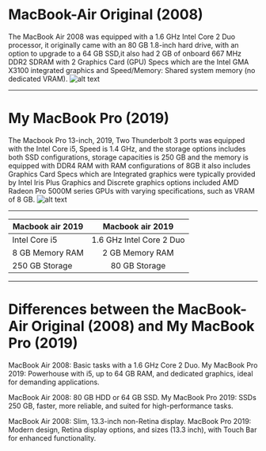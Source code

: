 # MacBook-Air Original (2008)
 The MacBook Air 2008 was equipped with a 1.6 GHz Intel Core 2 Duo processor, it originally came with an 80 GB 1.8-inch hard drive, with an option to upgrade to a 64 GB SSD,it also had 2 GB of onboard 667 MHz DDR2 SDRAM with 2 Graphics Card (GPU) Specs which are the Intel GMA X3100 integrated graphics and Speed/Memory: Shared system memory (no dedicated VRAM). 
![alt text](https://www.iretron.com/blog/wp-content/uploads/2015/09/mbook-air.jpg)
***

# My MacBook Pro (2019)
The Macbook Pro 13-inch, 2019, Two Thunderbolt 3 ports was equipped with the Intel Core i5, Speed is 1.4 GHz, and the storage options includes both SSD configurations, storage capacities is 250 GB and the memory is equipped with DDR4 RAM with RAM configurations of 8GB it also includes Graphics Card Specs which are Integrated graphics were typically provided by Intel Iris Plus Graphics and Discrete graphics options included AMD Radeon Pro 5000M series GPUs with varying specifications, such as VRAM of 8 GB.
![alt text](https://support.apple.com/library/APPLE/APPLECARE_ALLGEOS/SP799/sp799-mbp13touch-space.jpg)
***
| Macbook air 2019| Macbook air 2019| 
| ------------- |:-------------:|
| Intel Core i5 | 1.6 GHz Intel Core 2 Duo | 
| 8 GB Memory RAM| 2 GB Memory RAM|   
| 250 GB Storage | 80 GB Storage|    
***
# Differences between the MacBook-Air Original (2008) and My MacBook Pro (2019)

MacBook Air 2008: Basic tasks with a 1.6 GHz Core 2 Duo.
 My MacBook Pro 2019: Powerhouse with i5, up to 64 GB RAM, and dedicated graphics, ideal for demanding applications.

MacBook Air 2008: 80 GB HDD or 64 GB SSD.
 My MacBook Pro 2019: SSDs 250 GB, faster, more reliable, and suited for high-performance tasks.

 MacBook Air 2008: Slim, 13.3-inch non-Retina display.
 MacBook Pro 2019: Modern design, Retina display options, and sizes (13.3 inch), with Touch Bar for enhanced functionality.




